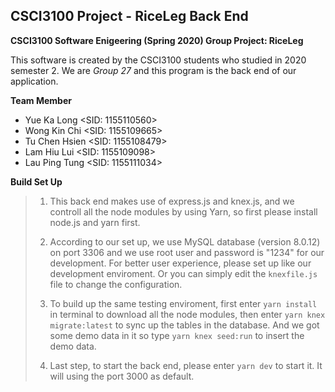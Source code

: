 ## CSCI3100 Project - RiceLeg Back End

**CSCI3100 Software Enigeering (Spring 2020) Group Project: RiceLeg**

This software is created by the CSCI3100 students who studied in 2020 semester 2. We are _Group 27_ and this program is the back end of our application.

**Team Member**

- Yue Ka Long <SID: 1155110560>
- Wong Kin Chi <SID: 1155109665>
- Tu Chen Hsien <SID: 1155108479>
- Lam Hiu Lui <SID: 1155109098>
- Lau Ping Tung <SID: 1155111034>

**Build Set Up**

> 1. This back end makes use of express.js and knex.js, and we controll all the node modules by using Yarn, so first please install node.js and yarn first.
>
> 2. According to our set up, we use MySQL database (version 8.0.12) on port 3306 and we use root user and password is "1234" for our development. For better user experience, please set up like our development enviroment. Or you can simply edit the `knexfile.js` file to change the configuration.
>
> 3. To build up the same testing enviroment, first enter `yarn install` in terminal to download all the node modules, then enter `yarn knex migrate:latest` to sync up the tables in the database. And we got some demo data in it so type `yarn knex seed:run` to insert the demo data.
>
> 4. Last step, to start the back end, please enter `yarn dev` to start it. It will using the port 3000 as default.
